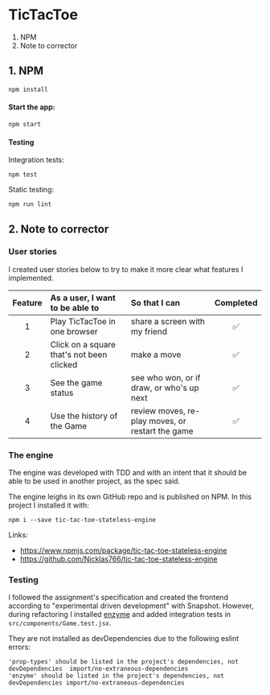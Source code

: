# TicTacToe

1. NPM
2. Note to corrector

## 1. NPM
```
npm install
```

#### Start the app:
```
npm start
```

#### Testing
Integration tests:
```
npm test
```

Static testing:
```
npm run lint
```

## 2. Note to corrector

### User stories
I created user stories below to try to make it more clear what features I implemented.

| Feature | As a user, I want to be able to           | So that I can                                    | Completed |
|:-------:|:----------------------------------------- |:------------------------------------------------ |:---------:|
|    1    | Play TicTacToe in one browser             | share a screen with my friend                    |    ✅     |
|    2    | Click on a square that's not been clicked | make a move                                      |    ✅     |
|    3    | See the game status                       | see who won, or if draw, or who's up next        |    ✅     |
|    4    | Use the history of the Game               | review moves, re-play moves, or restart the game |    ✅     |


### The engine
The engine was developed with TDD and with an intent that it should be able to be used in another project, as the spec said.

The engine leighs in its own GitHub repo and is published on NPM. In this project I installed it with:

```
npm i --save tic-tac-toe-stateless-engine
```

Links:
* https://www.npmjs.com/package/tic-tac-toe-stateless-engine
* https://github.com/Nicklas766/tic-tac-toe-stateless-engine


### Testing
I followed the assignment's specification and created the frontend according to "experimental driven development" with Snapshot.
However, during refactoring I installed [enzyme](https://github.com/airbnb/enzyme/) and added integration tests in `src/components/Game.test.jsx`.

They are not installed as devDependencies due to the following eslint errors:

```
'prop-types' should be listed in the project's dependencies, not devDependencies  import/no-extraneous-dependencies
'enzyme' should be listed in the project's dependencies, not devDependencies import/no-extraneous-dependencies
```

